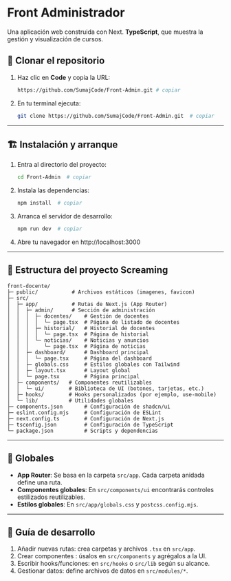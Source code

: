 # Front Administrador

Una aplicación web construida con Next. **TypeScript**, que muestra la gestión y visualización de cursos.

## 🔧 Clonar el repositorio

1. Haz clic en **Code** y copia la URL:

   ```bash
   https://github.com/SumajCode/Front-Admin.git # copiar
   ```

2. En tu terminal ejecuta:
   ```bash
   git clone https://github.com/SumajCode/Front-Admin.git  # copiar
   ```

---

## 🏗️ Instalación y arranque

1. Entra al directorio del proyecto:
   ```bash
   cd Front-Admin  # copiar
   ```
2. Instala las dependencias:
   ```bash
   npm install  # copiar
   ```
3. Arranca el servidor de desarrollo:
   ```bash
   npm run dev  # copiar
   ```
4. Abre tu navegador en http://localhost:3000

---

## 📂 Estructura del proyecto Screaming

```
front-docente/
├─ public/           # Archivos estáticos (imagenes, favicon)
├─ src/
│  ├─ app/           # Rutas de Next.js (App Router)
│  │  ├─ admin/      # Sección de administración
│  │  │  ├─ docentes/    # Gestión de docentes
│  │  │  │  └─ page.tsx  # Página de listado de docentes
│  │  │  ├─ historial/   # Historial de docentes
│  │  │  │  └─ page.tsx  # Página de historial
│  │  │  └─ noticias/    # Noticias y anuncios
│  │  │     └─ page.tsx  # Página de noticias
│  │  ├─ dashboard/      # Dashboard principal
│  │  │  └─ page.tsx     # Página del dashboard
│  │  ├─ globals.css     # Estilos globales con Tailwind
│  │  ├─ layout.tsx      # Layout global
│  │  └─ page.tsx        # Página principal
│  ├─ components/   # Componentes reutilizables
│  │  └─ ui/        # Biblioteca de UI (botones, tarjetas, etc.)
│  ├─ hooks/        # Hooks personalizados (por ejemplo, use-mobile)
│  └─ lib/          # Utilidades globales
├─ components.json       # Configuración de shadcn/ui
├─ eslint.config.mjs     # Configuración de ESLint
├─ next.config.ts        # Configuración de Next.js
├─ tsconfig.json         # Configuración de TypeScript
└─ package.json          # Scripts y dependencias
```

---

## 🚀 Globales

- **App Router**: Se basa en la carpeta `src/app`. Cada carpeta anidada define una ruta.
- **Componentes globales**: En `src/components/ui` encontrarás controles estilizados reutilizables.
- **Estilos globales**: En `src/app/globals.css` y `postcss.config.mjs`.

---

## 📖 Guía de desarrollo

1. Añadir nuevas rutas: crea carpetas y archivos `.tsx` en `src/app`.
2. Crear componentes : úsalos en `src/components` y agrégalos a la UI.
3. Escribir hooks/funciones: en `src/hooks` o `src/lib` según su alcance.
4. Gestionar datos: define archivos de datos en `src/modules/*`.